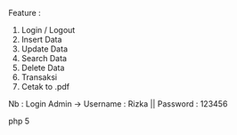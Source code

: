 Feature :
1. Login / Logout
2. Insert Data
3. Update Data
4. Search Data
5. Delete Data
6. Transaksi
7. Cetak to .pdf

Nb : 
Login Admin ->
Username : Rizka
|| Password : 123456

php 5

